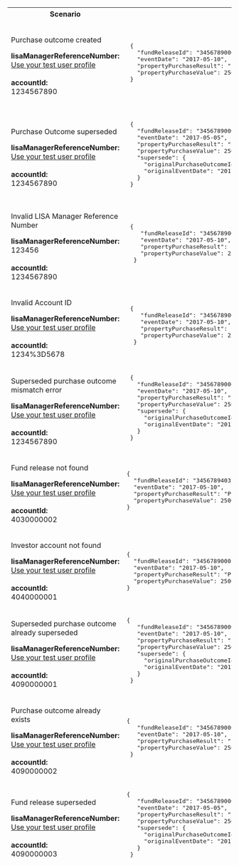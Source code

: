 <table>
    <col width="20%">
    <col width="40%">
    <col width="40%">
    <thead>
        <tr>
            <th>Scenario</th>
            <th>Request Payload</th>
            <th>Response</th>
        </tr>
        <tr>
              <td>
                  <p>Purchase outcome created</p>
                  <p class="code--block">
                  <strong>lisaManagerReferenceNumber:</strong><br>
                  <a href="https://test-developer.service.hmrc.gov.uk/api-documentation/docs/api/service/lisa-api/1.0#testing-the-api">Use your test user profile</a><br>
                   <br>
                        <strong>accountId:</strong><br>1234567890
                  </p>
               </td>
         <td>
             <pre class="code--block">
 {
   "fundReleaseId": "3456789000",
   "eventDate": "2017-05-10",
   "propertyPurchaseResult": "Purchase completed",
   "propertyPurchaseValue": 250000
 }             
             </pre>
          </td>
          <td>
              <p>HTTP status: <code class="code--slim">201 (Created)</code></p>
                <pre class="code--block">
 {
   "status": 201,
   "success": true,
   "data": {
      "purchaseOutcomeId": "5678900001",
      "message": "Purchase outcome created"
     }
 }               
                        </pre>         
                    </td>
                </tr>
                <tr>
                     <td>
                         <p>Purchase Outcome superseded</p>
                         <p class="code--block">
                            <strong>lisaManagerReferenceNumber:</strong><br>
                            <a href="https://test-developer.service.hmrc.gov.uk/api-documentation/docs/api/service/lisa-api/1.0#testing-the-api">Use your test user profile</a><br>
                               <br>
                                   <strong>accountId:</strong><br>1234567890
                           </p>
                       </td>
                       <td>
        <pre class="code--block">
 {
   "fundReleaseId": "3456789000",
   "eventDate": "2017-05-05",
   "propertyPurchaseResult": "Purchase completed",
   "propertyPurchaseValue": 250000,
   "supersede": {
     "originalPurchaseOutcomeId": "5678900001",
     "originalEventDate": "2017-05-10"
   }
 }                
        </pre>
                     </td>
                     <td>
                         <p>HTTP status: <code class="code--slim">201 (Created)</code></p>
                <pre class="code--block">
{
  "status": 201,
  "success": true,
  "data": {
         "purchaseOutcomeId": "5678900002",
         "message": "Purchase outcome superseded"
   }
}        
        </pre>
                            </td>
                        </tr>
                        <tr>
                                    <td>
                                        <p>Invalid LISA Manager Reference Number</p>
                                        <p class="code--block">
                                           <strong>lisaManagerReferenceNumber:</strong><br> 123456
                                            <br>
                                            <br>
                                            <strong>accountId:</strong><br>1234567890
                                        </p>
                                    </td>
                                    <td>
        <pre class="code--block">
 {
    "fundReleaseId": "3456789000",
    "eventDate": "2017-05-10",
    "propertyPurchaseResult": "Purchase completed",
    "propertyPurchaseValue": 250000
  }       
        </pre>
                                    </td>
                                    <td>
                                        <p>HTTP status: <code class="code--slim">400 (Bad Request)</code></p>
        <pre class="code--block">
  {
     "code": "BAD_REQUEST",
     "message": "lisaManagerReferenceNumber in the URL is in the wrong format"
  }
        </pre>
                                    </td>
                                    </tr>
                                    <tr>
                                                <td>
                                                    <p>Invalid Account ID</p>
                                                    <p class="code--block">
                                                        <strong>lisaManagerReferenceNumber:</strong><br>
                                                        <a href="https://test-developer.service.hmrc.gov.uk/api-documentation/docs/api/service/lisa-api/1.0#testing-the-api">Use your test user profile</a><br>
                                                        <br>
                                                        <strong>accountId:</strong><br>1234%3D5678
                                                    </p>
                                                </td>
                                                <td>
                                    <pre class="code--block">
 {
    "fundReleaseId": "3456789000",
    "eventDate": "2017-05-10",
    "propertyPurchaseResult": "Purchase completed",
    "propertyPurchaseValue": 250000
  }                                   
                                    </pre>
                                                </td>
                                                <td>
                                                    <p>HTTP status: <code class="code--slim">400 (Bad Request)</code></p>
                                    <pre class="code--block">
 {
    "code": "BAD_REQUEST",
    "message": "accountId in the URL is in the wrong format"
 }                                  
                                            </pre>
                                            </td>
                                            </tr>                                            
                                                                                               <tr>
                                                                                               <td>
                                                                                                  <p>Superseded purchase outcome mismatch error</p>
                                                                                                  <p class="code--block">
                                                                                                  <strong>lisaManagerReferenceNumber:</strong><br>
                                                                                                  <a href="https://test-developer.service.hmrc.gov.uk/api-documentation/docs/api/service/lisa-api/1.0#testing-the-api">Use your test user profile</a><br>
                                                                                               <br>
                                                                                                  <strong>accountId:</strong><br>1234567890
                                                                                                  </p>
                                                                                                  </td>
                                                                                                  <td>
                                                                                                  <pre class="code--block">
 {
   "fundReleaseId": "3456789000",
   "eventDate": "2017-05-10",
   "propertyPurchaseResult": "Purchase completed",
   "propertyPurchaseValue": 250000,
   "supersede": {
     "originalPurchaseOutcomeId": "5678900000",
     "originalEventDate": "2017-07-21"
   }
 }    
                                                                                                </pre>
                                                                                                </td>
                                                                                                <td>
                                                                                                    <p>HTTP status: <code class="code--slim">403 (Forbidden)</code></p>
                                                                                                    <pre class="code--block">
{
    "code": "SUPERSEDED_PURCHASE_OUTCOME_MISMATCH_ERROR",
    "message": "originalPurchaseOutcomeId and the originalEventDate do not match the information in the original request"
}  
                                                                                                   </pre>
                                                                                                   </td>
                                                                                                   </tr>
                                                                                                   <tr>
                                                                                                   <td>
                                                                                                       <p>Fund release not found</p>
                                                                                                       <p class="code--block">
                                                                                                       <strong>lisaManagerReferenceNumber:</strong><br>
                                                                                                       <a href="https://test-developer.service.hmrc.gov.uk/api-documentation/docs/api/service/lisa-api/1.0#testing-the-api">Use your test user profile</a><br>
                                                                                                   <br>
                                                                                                       <strong>accountId:</strong><br>4030000002
                                                                                                       </p>
                                                                                                       </td>
                                                                                                       <td>
                                                                                                       <pre class="code--block">
{
  "fundReleaseId": "3456789403",
  "eventDate": "2017-05-10",
  "propertyPurchaseResult": "Purchase completed",
  "propertyPurchaseValue": 250000
}                                    
                                                                                                   </pre>
                                                                                                   </td>
                                                                                                   <td>
                                                                                                       <p>HTTP status: <code class="code--slim">403 (Forbidden)</code></p>
                                                                                                       <pre class="code--block">
{
  "code" : "FUND_RELEASE_NOT_FOUND",
  "message" : "The fundReleaseId does not match with HMRC’s records"
}                                                                                
                                                                                                    </pre>
                                                                                                    </td>
                                                                                                    </tr>
                                                                                                          <tr>
                                                                                                        <td>
                                                                                                            <p>Investor account not found</p>
                                                                                                            <p class="code--block">
                                                                                                            <strong>lisaManagerReferenceNumber:</strong><br>
                                                                                                            <a href="https://test-developer.service.hmrc.gov.uk/api-documentation/docs/api/service/lisa-api/1.0#testing-the-api">Use your test user profile</a><br>
                                                                                                        <br>
                                                                                                            <strong>accountId:</strong><br>4040000001
                                                                                                            </p>
                                                                                                            </td>
                                                                                                                <td>
                                                                                                                    <pre class="code--block"> 
{
  "fundReleaseId": "3456789000",
  "eventDate": "2017-05-10",
  "propertyPurchaseResult": "Purchase completed",
  "propertyPurchaseValue": 250000
}  
                                                                                                       </pre>
                                                                                                       </td>
                                                                                                            <td>
                                                                                                                <p>HTTP status: <code class="code--slim">404 (Not found)</code></p>
                                                                                                                <pre class="code--block">
{
  "code": "INVESTOR_ACCOUNTID_NOT_FOUND",
  "message": "The accountId does not match with HMRC’s records"
}                                               
                                                                                                       </pre>
                                                                                                       </td>
                                                                                                       </tr>
                                                                                              <tr>
                                                                                              <td>
                                                                                                  <p>Superseded purchase outcome already superseded</p>
                                                                                                  <p class="code--block">
                                                                                                  <strong>lisaManagerReferenceNumber:</strong><br>
                                                                                                  <a href="https://test-developer.service.hmrc.gov.uk/api-documentation/docs/api/service/lisa-api/1.0#testing-the-api">Use your test user profile</a><br>
                                                                                              <br>
                                                                                              <strong>accountId:</strong><br>4090000001
                                                                                              </p>
                                                                                              </td>
                                                                                                   <td>
                                                                                                       <pre class="code--block">
{
   "fundReleaseId": "3456789000",
   "eventDate": "2017-05-10",
   "propertyPurchaseResult": "Purchase completed",
   "propertyPurchaseValue": 250000,
   "supersede": {
     "originalPurchaseOutcomeId": "5678900001",
     "originalEventDate": "2017-05-05"
   }
 }       
                                                                                                </pre>
                                                                                                </td>
                                                                                                     <td>
                                                                                                         <p>HTTP status: <code class="code--slim">409 (Conflict)</code></p>
                                                                                                         <pre class="code--block">
{
    "code": "SUPERSEDED_PURCHASE_OUTCOME_ALREADY_SUPERSEDED",
    "message": "This purchase outcome has already been superseded"
}                        
                                                                                 </pre>
                                                                                 </td>
                                                                                 </tr>
                                                                                 <tr>
                                                                                     <td>
                                                                                        <p>Purchase outcome already exists</p>
                                                                                        <p class="code--block">
                                                                                        <strong>lisaManagerReferenceNumber:</strong><br>
                                                                                        <a href="https://test-developer.service.hmrc.gov.uk/api-documentation/docs/api/service/lisa-api/1.0#testing-the-api">Use your test user profile</a><br>
                                                                                        <br>
                                                                                        <strong>accountId:</strong><br>4090000002
                                                                                        </p>
                                                                                        </td>
                                                                                        <td>
                                                                                            <pre class="code--block">
{
   "fundReleaseId": "3456789000",
   "eventDate": "2017-05-10",
   "propertyPurchaseResult": "Purchase completed",
   "propertyPurchaseValue": 250000
 }                                                     
                                                                                         </pre>
                                                                                         </td>
                                                                                         <td>
                                                                                             <p>HTTP status: <code class="code--slim">409 (Conflict)</code></p>
                                                                                             <pre class="code--block">
{
  "code": "PURCHASE_OUTCOME_ALREADY_EXISTS",
  "message": "The investor’s purchase outcome has already been reported"
}                                               
                                                                                        </pre>
                                                                                        </td>
                                                                                        </tr> 
                                                                                        <tr>
                                                                                            <td>
                                                                                            <p>Fund release superseded</p>
                                                                                            <p class="code--block">
                                                                                            <strong>lisaManagerReferenceNumber:</strong><br>
                                                                                            <a href="https://test-developer.service.hmrc.gov.uk/api-documentation/docs/api/service/lisa-api/1.0#testing-the-api">Use your test user profile</a><br>
                                                                                            <br>
                                                                                            <strong>accountId:</strong><br>4090000003
                                                                                            </p>
                                                                                            </td>
                                                                                            <td>
                                                                                                <pre class="code--block">
{
   "fundReleaseId": "3456789000",
   "eventDate": "2017-05-05",
   "propertyPurchaseResult": "Purchase completed",
   "propertyPurchaseValue": 250000,
   "supersede": {
     "originalPurchaseOutcomeId": "5678900002",
     "originalEventDate": "2017-05-10"
   }
 }                                                     
                                                                                          </pre>
                                                                                          </td>
                                                                                              <td>
                                                                                                 <p>HTTP status: <code class="code--slim">409 (Conflict)</code></p>
                                                                                                 <pre class="code--block">
{
  "code": "FUND_RELEASE_SUPERSEDED",
  "message": "This fund release has already been superseded"
}                                               
                                                                                         </pre>
                                                                                         </td>
                                                                                         </tr> 
    </thead>
    </tbody>
    </table>
